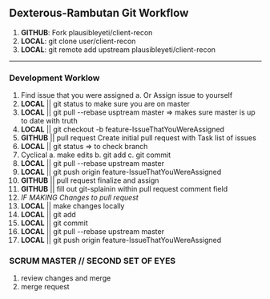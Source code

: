 ## Dexterous-Rambutan Git Workflow

1. **GITHUB**: Fork plausibleyeti/client-recon
1. **LOCAL**: git clone user/client-recon
1. **LOCAL**: git remote add upstream plausibleyeti/client-recon

<hr>

### Development Worklow
1. Find issue that you were assigned
  a. Or Assign issue to yourself
1. **LOCAL** || git status to make sure you are on master
1. **LOCAL** || git pull --rebase usptream master => makes sure master is up to date with truth
1. **LOCAL** || git checkout -b feature-IssueThatYouWereAssigned
1. **GITHUB** || pull request Create initial pull request with Task list of issues
1. **LOCAL** || git status => to check branch
1. Cyclical
  a. make edits
  b. git add
  c. git commit
1. **LOCAL** || git pull --rebase upstream master
1. **LOCAL** || git push origin feature-IssueThatYouWereAssigned
1. **GITHUB** || pull request finalize and assign
1. **GITHUB** || fill out git-splainin within pull request comment field
1. *IF MAKING Changes to pull request*
  1. **LOCAL** || make changes locally
  1. **LOCAL** || git add
  1. **LOCAL** || git commit
  1. **LOCAL** || git pull --rebase upstream master
  1. **LOCAL** || git push origin feature-IssueThatYouWereAssigned


### SCRUM MASTER // SECOND SET OF EYES
1. review changes and merge
1. merge request
